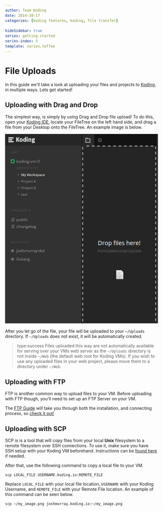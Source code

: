 ```yaml
---
author: Team Koding
date: 2014-10-17
categories: [koding features, koding, file transfer]

hideSidebar: true
series: getting-started
series-index: 3
template: series.toffee
---
```


# File Uploads

In this guide we'll take a look at uploading your files and projects to
[Koding][koding], in multiple ways. Lets get started!


## Uploading with Drag and Drop

The simplest way, is simply by using Drag and Drop file upload! To do
this, open your [Koding IDE][ide], locate your FileTree on the left hand
side, and drag a file from your Desktop onto the FileTree. An example
image is below.

![Drag and Drop Upload](drag-n-drop.png)

After you let go of the file, your file will be uploaded to your
`~/Uploads` directory. If `~/Uploads` does not exist, it will be automatically
created.

> type:success
> Files uploaded this way are not automatically available for
serving over your VMs web server as the `~/Uploads` directory is not inside
`~/Web` (the default web root for Koding VMs). If you wish to use any uploaded
files in your web project, please move them to a directory under `~/Web`.

## Uploading with FTP

FTP is another common way to upload files to your VM. Before uploading
with FTP though, you'll need to set up an FTP Server on your VM.

The [FTP Guide][ftp] will take you through both the installation, and
connecting process, so [check it out!][ftp]

## Uploading with SCP

SCP is is a tool that will copy files from your local **Unix** filesystem
to a remote filesystem over SSH connections. To use it, make sure you
have SSH setup with your Koding VM beforehand. Instructions can be [found
here][ssh] if needed.

After that, use the following command to copy a local file to your VM.

```
scp LOCAL_FILE USERNAME.koding.io:REMOTE_FILE
```

Replace `LOCAL_FILE` with your local file location, `USERNAME` with your
Koding Username, and `REMOTE_FILE` with your Remote File location. An
example of this command can be seen below.

```
scp ~/my_image.png joshmurray.koding.io:~/my_image.png
```


[koding]: https://koding.com
[ide]: https://koding.com/IDE
[ftp]: /guides/setting-up-ftp-on-koding/
[ssh]: /guides/ssh-into-your-vm/
